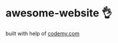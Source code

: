 # awesome-website :ok_hand:                                                                                                                                                                                  
built with help of <a href="http://johnelder.com/">codemy.com</a>
